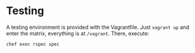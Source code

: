 # Testing

A testing environment is provided with the Vagrantfile. Just `vagrant up` and enter the matrix, everything is at `/vagrant`. There, execute:

```shell
chef exec rspec spec
```
